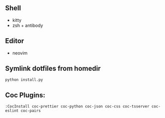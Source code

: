 ## Shell
- kitty
- zsh + antibody

## Editor
- neovim

## Symlink dotfiles from homedir
`python install.py`

## Coc Plugins:
`:CocInstall coc-prettier coc-python coc-json coc-css coc-tsserver coc-eslint coc-pairs`
